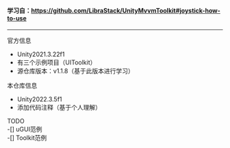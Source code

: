 #### 学习自：https://github.com/LibraStack/UnityMvvmToolkit#joystick-how-to-use

---

官方信息
- Unity2021.3.22f1
- 有三个示例项目（UIToolkit）
- 源仓库版本：v1.1.8（基于此版本进行学习）

本仓库信息
- Unity2022.3.5f1
- 添加代码注释（基于个人理解）


TODO  
-[] uGUI范例  
-[] Toolkit范例
